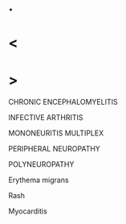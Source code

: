 # .

# <

# >

CHRONIC ENCEPHALOMYELITIS

INFECTIVE ARTHRITIS

MONONEURITIS MULTIPLEX

PERIPHERAL NEUROPATHY

POLYNEUROPATHY

Erythema migrans

Rash

Myocarditis
